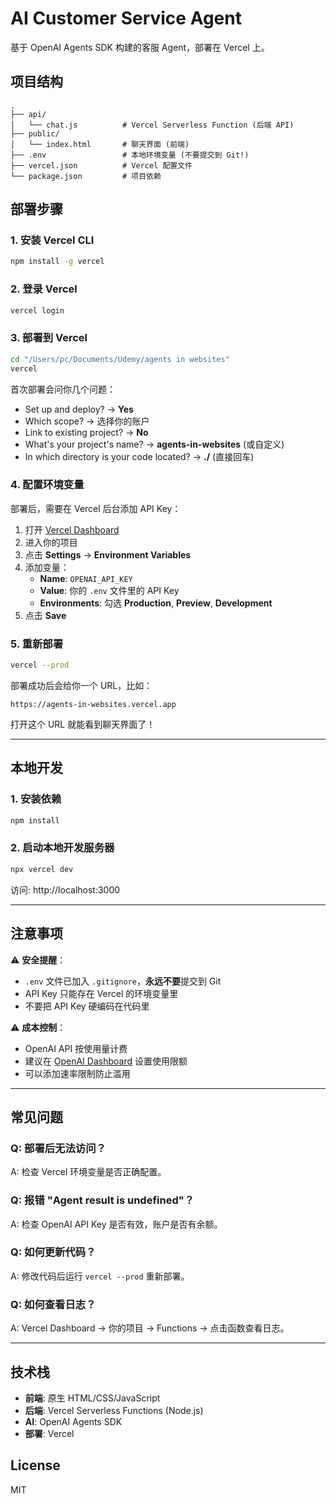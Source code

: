 # AI Customer Service Agent

基于 OpenAI Agents SDK 构建的客服 Agent，部署在 Vercel 上。

## 项目结构

```
.
├── api/
│   └── chat.js          # Vercel Serverless Function (后端 API)
├── public/
│   └── index.html       # 聊天界面 (前端)
├── .env                 # 本地环境变量 (不要提交到 Git!)
├── vercel.json          # Vercel 配置文件
└── package.json         # 项目依赖
```

## 部署步骤

### 1. 安装 Vercel CLI

```bash
npm install -g vercel
```

### 2. 登录 Vercel

```bash
vercel login
```

### 3. 部署到 Vercel

```bash
cd "/Users/pc/Documents/Udemy/agents in websites"
vercel
```

首次部署会问你几个问题：
- Set up and deploy? → **Yes**
- Which scope? → 选择你的账户
- Link to existing project? → **No**
- What's your project's name? → **agents-in-websites** (或自定义)
- In which directory is your code located? → **./** (直接回车)

### 4. 配置环境变量

部署后，需要在 Vercel 后台添加 API Key：

1. 打开 [Vercel Dashboard](https://vercel.com/dashboard)
2. 进入你的项目
3. 点击 **Settings** → **Environment Variables**
4. 添加变量：
   - **Name**: `OPENAI_API_KEY`
   - **Value**: 你的 `.env` 文件里的 API Key
   - **Environments**: 勾选 **Production**, **Preview**, **Development**
5. 点击 **Save**

### 5. 重新部署

```bash
vercel --prod
```

部署成功后会给你一个 URL，比如：
```
https://agents-in-websites.vercel.app
```

打开这个 URL 就能看到聊天界面了！

---

## 本地开发

### 1. 安装依赖

```bash
npm install
```

### 2. 启动本地开发服务器

```bash
npx vercel dev
```

访问: http://localhost:3000

---

## 注意事项

⚠️ **安全提醒**：
- `.env` 文件已加入 `.gitignore`，**永远不要**提交到 Git
- API Key 只能存在 Vercel 的环境变量里
- 不要把 API Key 硬编码在代码里

⚠️ **成本控制**：
- OpenAI API 按使用量计费
- 建议在 [OpenAI Dashboard](https://platform.openai.com/usage) 设置使用限额
- 可以添加速率限制防止滥用

---

## 常见问题

### Q: 部署后无法访问？
A: 检查 Vercel 环境变量是否正确配置。

### Q: 报错 "Agent result is undefined"？
A: 检查 OpenAI API Key 是否有效，账户是否有余额。

### Q: 如何更新代码？
A: 修改代码后运行 `vercel --prod` 重新部署。

### Q: 如何查看日志？
A: Vercel Dashboard → 你的项目 → Functions → 点击函数查看日志。

---

## 技术栈

- **前端**: 原生 HTML/CSS/JavaScript
- **后端**: Vercel Serverless Functions (Node.js)
- **AI**: OpenAI Agents SDK
- **部署**: Vercel

## License

MIT
